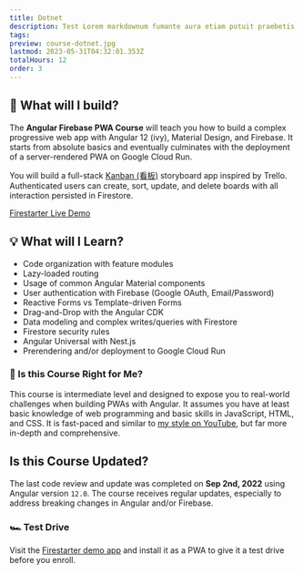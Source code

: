 ```yaml
---
title: Dotnet
description: Test Lorem markdownum fumante aura etiam potuit praebetis differt sagittam Thebae quies, praemiaque lepores.
tags:
preview: course-dotnet.jpg
lastmod: 2023-05-31T04:32:01.353Z
totalHours: 12
order: 3
---
```


## 🍱 What will I build?

The **Angular Firebase PWA Course** will teach you how to build a complex progressive web app with Angular 12 (ivy), Material Design, and Firebase. It starts from absolute basics and eventually culminates with the deployment of a server-rendered PWA on Google Cloud Run.

You will build a full-stack [Kanban (看板)](https://en.wikipedia.org/wiki/Kanban) storyboard app inspired by Trello. Authenticated users can create, sort, update, and delete boards with all interaction persisted in Firestore.

<div>
<a href="https://firestarter.fireship.io" class="btn btn-orange">Firestarter Live Demo</a>
</div>

## 💡 What will I Learn?

- Code organization with feature modules
- Lazy-loaded routing
- Usage of common Angular Material components
- User authentication with Firebase (Google OAuth, Email/Password)
- Reactive Forms vs Template-driven Forms
- Drag-and-Drop with the Angular CDK
- Data modeling and complex writes/queries with Firestore
- Firestore security rules
- Angular Universal with Nest.js
- Prerendering and/or deployment to Google Cloud Run

### 🤔 Is this Course Right for Me?

This course is intermediate level and designed to expose you to real-world challenges when building PWAs with Angular. It assumes you have at least basic knowledge of web programming and basic skills in JavaScript, HTML, and CSS. It is fast-paced and similar to [my style on YouTube](https://www.youtube.com/channel/UCsBjURrPoezykLs9EqgamOA?), but far more in-depth and comprehensive.

## Is this Course Updated?

The last code review and update was completed on **Sep 2nd, 2022** using Angular version `12.0`. The course receives regular updates, especially to address breaking changes in Angular and/or Firebase.

### 🏎️ Test Drive

Visit the [Firestarter demo app](https://firestarter.fireship.io/) and install it as a PWA to give it a test drive before you enroll.